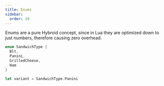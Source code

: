 ```yaml
---
title: Enums
sidebar:
  order: 10
---
```


Enums are a pure Hybroid concept, since in Lua they are optimized down to just numbers, therefore causing zero overhead.

```rs
enum SandwichType {
  Blt,
  Panini,
  GrilledCheese,
  Ham
}

let variant = SandwichType.Panini
```

